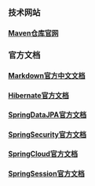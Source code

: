 
### 技术网站
#### [Maven仓库官网](https://mvnrepository.com/repos)



### 官方文档
#### [Markdown官方中文文档](https://markdown.com.cn/basic-syntax/links.html)
#### [Hibernate官方文档](https://docs.jboss.org/hibernate/orm/5.4/userguide/html_single/Hibernate_User_Guide.html)
#### [SpringDataJPA官方文档](https://docs.spring.io/spring-data/jpa/docs/current/reference/html/#query-by-example)
#### [SpringSecurity官方文档](https://docs.spring.io/spring-security/reference/index.html)
#### [SpringCloud官方文档](https://docs.spring.io/spring-cloud/docs/current/reference/html/)
#### [SpringSession官方文档](https://docs.spring.io/spring-session/reference/index.html)
